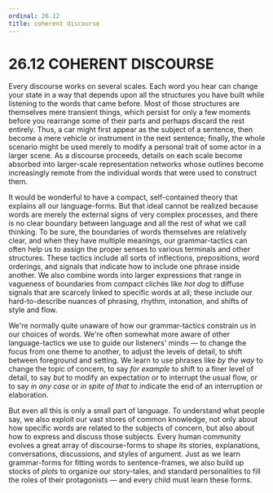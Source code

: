 ```yaml
---
ordinal: 26.12
title: coherent discourse
---
```


# 26.12 COHERENT DISCOURSE 

<p>Every discourse works on several scales. Each word you hear can change your state in a way that depends upon all the structures you have built while listening to the words that came before. Most of those structures are themselves mere transient things, which persist for only a few moments before you rearrange some of their parts and perhaps discard the rest entirely. Thus, a car might first appear as the subject of a sentence, then become a mere vehicle or instrument in the next sentence; finally, the whole scenario might be used merely to modify a personal trait of some actor in a larger scene. As a discourse proceeds, details on each scale become absorbed into larger-scale representation networks whose outlines become increasingly remote from the individual words that were used to construct them.</p>
<p>It would be wonderful to have a compact, self-contained theory that explains all our language-forms. But that ideal cannot be realized because words are merely the external signs of very complex processes, and there is no clear boundary between language and all the rest of what we call thinking. To be sure, the boundaries of words themselves are relatively clear, and when they have multiple meanings, our grammar-tactics can often help us to assign the proper senses to various terminals and other structures. These tactics include all sorts of inflections, prepositions, word orderings, and signals that indicate how to include one phrase inside another. We also combine words into larger expressions that range in vagueness of boundaries from compact clich&eacute;s like <em>hot dog</em> to diffuse signals that are scarcely linked to specific words at all; these include our hard-to-describe nuances of phrasing, rhythm, intonation, and shifts of style and flow.</p>
<p>We're normally quite unaware of how our grammar-tactics constrain us in our choices of words. We're often somewhat more aware of other language-tactics we use to guide our listeners' minds &mdash; to change the focus from one theme to another, to adjust the levels of detail, to shift between foreground and setting. We learn to use phrases like <em>by the way</em> to change the topic of concern, to say <em>for example</em> to shift to a finer level of detail, to say <em>but</em> to modify an expectation or to interrupt the usual flow, or to say <em>in any case</em> or <em>in spite of that</em> to indicate the end of an interruption or elaboration.</p>
<p>But even all this is only a small part of language. To understand what people say, we also exploit our vast stores of common knowledge, not only about how specific words are related to the subjects of concern, but also about how to express and discuss those subjects. Every human community evolves a great array of discourse-forms to shape its stories, explanations, conversations, discussions, and styles of argument. Just as we learn grammar-forms for fitting words to sentence-frames, we also build up stocks of <em>plots</em> to organize our story-tales, and standard personalities to fill the roles of their protagonists &mdash; and every child must learn these forms.</p>